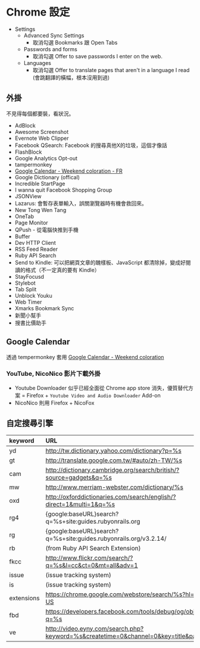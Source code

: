 # Chrome 設定
* Settings
  * Advanced Sync Settings
    * 取消勾選 Bookmarks 跟 Open Tabs
  * Passwords and forms
    * 取消勾選 Offer to save passwords I enter on the web.
  * Languages
    * 取消勾選 Offer to translate pages that aren't in a language I read (會跳翻譯的橫幅，根本沒用到過)

## 外掛
不見得每個都要裝，看狀況。

* AdBlock
* Awesome Screenshot
* Evernote Web Clipper
* Facebook QSearch: Facebook 的搜尋真他X的垃圾，這個才像話
* FlashBlock
* Google Analytics Opt-out
* tampermonkey
* [Google Calendar - Weekend coloration - FR](http://userscripts.org/scripts/show/77649)
* Google Dictionary (offical)
* Incredible StartPage
* I wanna quit Facebook Shopping Group
* JSONView
* Lazarus: 會暫存表單輸入，誤關瀏覽器時有機會救回來。
* New Tong Wen Tang
* OneTab
* Page Monitor
* QPush - 從電腦快推到手機
* Buffer
* Dev HTTP Client
* RSS Feed Reader
* Ruby API Search
* Send to Kindle: 可以把網頁文章的醜樣板、JavaScript 都清除掉，變成好閱讀的格式（不一定真的要有 Kindle）
* StayFocusd
* Stylebot
* Tab Split
* Unblock Youku
* Web Timer
* Xmarks Bookmark Sync
* 新聞小幫手
* 搜書比價助手

## Google Calendar

透過 tempermonkey 套用 [Google Calendar - Weekend coloration](http://userscripts.org/scripts/source/77648.user.js)

### YouTube, NicoNico 影片下載外掛

* Youtube Downloader 似乎已經全面從 Chrome app store 消失，優質替代方案 = Firefox + `Youtube Video and Audio Downloader` Add-on
* NicoNico 則用 Firefox + NicoFox


## 自定搜尋引擎

|keyword      |URL                                                                  |
|:------------|:--------------------------------------------------------------------|
| yd          | http://tw.dictionary.yahoo.com/dictionary?p=%s                      |
| gt          | http://translate.google.com.tw/#auto/zh-TW/%s                       |
| cam         | http://dictionary.cambridge.org/search/british/?source=gadgets&q=%s |
| mw          | http://www.merriam-webster.com/dictionary/%s                        |
| oxd         | http://oxforddictionaries.com/search/english/?direct=1&multi=1&q=%s |
| rg4         | {google:baseURL}search?q=%s+site:guides.rubyonrails.org             |
| rg          | {google:baseURL}search?q=%s+site:guides.rubyonrails.org/v3.2.14/    |
| rb          | (from Ruby API Search Extension)                                    |
| fkcc        | http://www.flickr.com/search/?q=%s&l=cc&ct=0&mt=all&adv=1           |
| issue       | (issue tracking system)                                             |
| is          | (issue tracking system)                                             |
| extensions  | https://chrome.google.com/webstore/search/%s?hl=en-US               |
| fbd         | https://developers.facebook.com/tools/debug/og/object?q=%s          |
| ve          | http://video.eyny.com/search.php?keyword=%s&createtime=0&channel=0&key=title&page=1|
